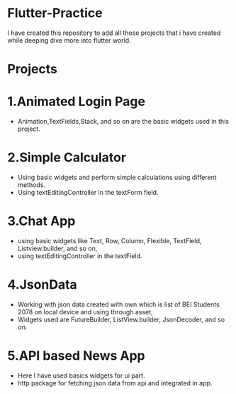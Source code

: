 # Flutter-Practice

I have created this repository to add all those projects that i have created while deeping dive more into flutter world.

# Projects

# 1.Animated Login Page

- Animation,TextFields,Stack, and so on are the basic widgets used in this project.

# 2.Simple Calculator

- Using basic widgets and perform simple calculations using different methods.
- Using textEditingController in the textForm field.

# 3.Chat App

- using basic widgets like Text, Row, Column, Flexible, TextField, Listview.builder, and so on,
- using textEditingController in the textField.

# 4.JsonData

- Working with json data created with own which is list of BEI Students 2078 on local device and using through asset,
- Widgets used are FutureBuilder, ListView.builder, JsonDecoder, and so on.

# 5.API based News App

- Here I have used basics widgets for ui part.
- http package for fetching json data from api and integrated in app.
